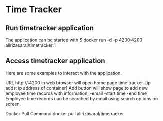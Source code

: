 # Time Tracker

## Run timetracker application
The application can be started with
$ docker run -d -p 4200:4200 alirizasaral/timetracker:1

## Access timetracker application
Here are some examples to interact with the application.

URL http://<ip adds>:4200 in web browser will open home page time tracker. [ip adds: ip address of container] 
Add button will show page to add new employee time records with information:
-email
-start time
-end time
Employee time records can be searched by email using search options on screen. 

Docker Pull Command
docker pull alirizasaral/timetracker
